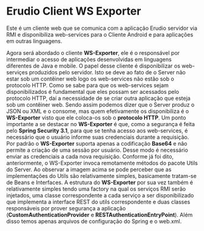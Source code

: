 Erudio Client WS Exporter
=========================

Este é um cliente web que se comunica com a aplicação Erudio servidor via RMI e disponibiliza web-services para o Cliente Android e para aplicações em outras linguagens.

Agora será abordado o cliente **WS-Exporter**, ele é o responsável por intermediar o acesso de aplicações desenvolvidas em linguagens diferentes de Java e mobile. O papel desse cliente é disponibilizar os web-serviçes produzidos pelo servidor. Isto se deve ao fato de o Server não estar sob um contêiner web logo os web-services não estão sob o protocolo HTTP. 
Como se sabe para que os web-services sejam disponibilizados é fundamental que eles possam ser acessados pelo protocolo HTTP, daí a necessidade de se criar outra aplicação que esteja sob um contêiner web. Sendo assim podemos dizer que o Server produz o JSON ou XML e o consome, mas quem efetivamente os disponibiliza é o **WS-Exporter** visto que ele coloca-os sob o **protocolo HTTP**.
Um ponto importante a se destacar no **WS-Exporter** é que, como a segurança é feita pelo **Spring Security 3.1**, para que se tenha acesso aos web-services, é necessário que o usuário informe suas credenciais durante a requisição. Por padrão o **WS-Exporter** suporta apenas a codificação **Base64** e não permite a criação de uma sessão por usuário. Desse modo é necessário enviar as credenciais a cada nova requisição.
Conforme já foi dito, anteriormente, o WS-Exporter invoca remotamente métodos do pacote Utils do Server. Ao observar a imagem acima se pode perceber que as implementações do Utils são relativamente simples, basicamente tratam-se de Beans e Interfaces.  A estrutura do **WS-Exporter** por sua vez também é relativamente simples tendo uma factory na qual os serviços RMI serão injetados, uma classe correspondente a cada serviço a ser disponibilizado que implementa a interface REST do utils correspondente e duas classes responsáveis por prover segurança a aplicação (**CustomAuthenticationProvider** e **RESTAuthenticationEntryPoint**). Além disso temos apenas arquivos de configuração do Spring e o web.xml.


